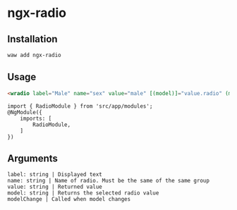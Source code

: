 # ngx-radio

## Installation

```sh
waw add ngx-radio
```

## Usage
```html
<wradio label="Male" name="sex" value="male" [(model)]="value.radio" (modelChange)="test()"></wradio>
```
```
import { RadioModule } from 'src/app/modules';
@NgModule({
	imports: [
		RadioModule,
	]
})
```

## Arguments
```
label: string | Displayed text
name: string | Name of radio. Must be the same of the same group
value: string | Returned value
model: string | Returns the selected radio value
modelChange | Called when model changes
```
